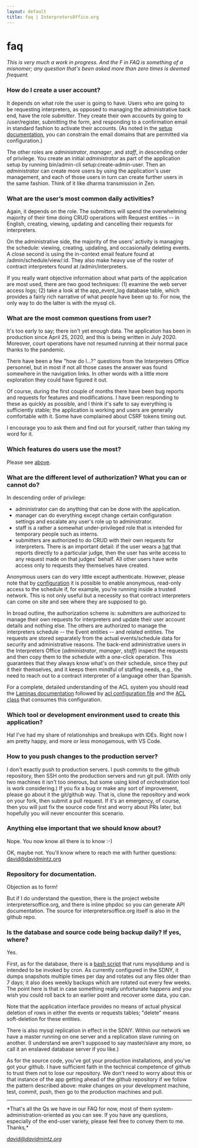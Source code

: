 ```yaml
---
layout: default
title: faq | InterpretersOffice.org
---
```


# faq

*This is very much a work in progress. And the F in FAQ is something of a misnomer; any question that's been asked more than zero times 
is deemed frequent.*

### How do I create a user account?

It depends on what role the user is going to have. Users who are going to be requesting interpreters, as opposed to managing the administrative back end,
 have the role <em>submitter</em>. They create their own accounts by going to <span class="text-monospace">/user/register</span>, submitting the form, 
 and responding to a confirmation email in standard fashion to activate their accounts. (As noted in the [setup documentation](/documentation/setup.html#other-configuration), 
 you can constrain the email  domains that are permitted via configuration.)

The other roles are <em>administrator</em>, <em>manager</em>, and <em>staff</em>, in descending order of privilege. You create an 
initial <em>administrator</em> as part of the application setup by running <span class="text-monospace">bin/admin-cli setup:create-admin-user</span>. 
Then an <em>administrator</em> can create more users by using the application's user management, and each of those users in turn can create further 
users in the same fashion. Think of it like dharma transmission in Zen.

### What are the user’s most common daily activities?

Again, it depends on the role. The <em>submitter</em>s will spend the overwhelming majority of their time doing CRUD operations with 
Request entities -- in English, creating, viewing, updating and cancelling their requests for interpreters.

On the administrative side, the majority of the users' activity is managing the schedule: viewing, creating, updating, and occasionally 
deleting events. A close second is using the in-context email feature found at <span class="text-monospace">/admin/schedule/view/:id</span>. 
They also make heavy use of the roster of contract interpreters found at  <span class="text-monospace">/admin/interpreters</span>.

If you really want objective information about what parts of the application are most used, there are two good techniques: (1) examine the 
web server access logs; (2) take a look at the <span class="text-monospace">app_event_log</span> database table, which provides a fairly rich 
narrative of what people have been up to. For now, the only way to do the latter is with the <span class="text-monospace">mysql</span> cli.

### What are the most common questions from user?

It's too early to say; there isn't yet enough data. The application has been in production since April 25, 2020, and this is 
being written in July 2020. Moreover, court operations have not resumed running at their normal pace thanks to the pandemic. 

There have been a few "how do I...?" questions from the Interpreters Office personnel, but in most if not all those cases the answer was found 
somewhere in the navigation links. In other words with a little more exploration they could have figured it out.

Of course, during the first couple of months there have been bug reports and requests for features and modifications. I have been 
responding to these as quickly as possible, and I think it's safe to say everything is sufficiently stable; the application is working and users 
are generally comfortable with it. Some have complained about CSRF tokens timing out.

I encourage you to ask them and find out for yourself, rather than taking my word for it.

### Which features do users use the most?

Please see [above](#what-are-the-users-most-common-daily-activities).

### What are the different level of authorization? What you can or cannot do?

In descending order of privilege:

* <span class="text-monospace">administrator</span> can do anything that can be done with the application.
* <span class="text-monospace">manager</span> can do everything except change certain configuration settings and escalate any user's role up to 
<span class="text-monospace">administrator</span>.
* <span class="text-monospace">staff</span> is a rather a somewhat under-privileged role that is intended for temporary people such as interns.
* <span class="text-monospace">submitter</span>s are authorized to do CRUD with their own requests for interpreters. There is an important detail: 
if the user wears a [hat](/documentation/data-model.html#people-and-hats-users-and-roles) that reports directly to a particular judge, then the 
user has write access to any request made on that judges' behalf. All other users have write access only to requests they themselves have created.

Anonymous users can do very little except authenticate. However, please note that by [configuration](/documentation/setup.html#other-configuration) it is 
possible to enable anonymous, read-only access to the schedule if, for example, you're running inside a trusted network. This is not only useful but a 
necessity so that contract interpreters can come on site and see where they are supposed to go.

In broad outline, the authorization scheme is: *submitter*s are authorized to manage their own requests for interpreters and update their user account details 
and nothing else. The others are authorized to manage the interpreters schedule -- the <span class="text-monospace">Event</span> entities -- and related 
entities. The requests are stored separately from the actual events/schedule data for security and administrative reasons. The back-end administrative users 
in the Interpreters Office (*administrator*, *manager*, *staff*) inspect the requests and then copy them to the schedule with a one-click operation. 
This guarantees that they always know what's on their schedule, since they put it their themselves, and it keeps them mindful of staffing needs, e.g., the 
need to reach out to a contract interpreter of a language other than Spanish.

For a complete, detailed understanding of the ACL system you should read the [Laminas documentation](https://docs.laminas.dev/laminas-permissions-acl/) followed by 
[acl configuration file](https://github.com/davidmintz/court-interpreters-office/blob/master/module/Admin/config/acl.php) and the [ACL class](https://github.com/davidmintz/court-interpreters-office/blob/master/module/Admin/src/Service/Acl.php) 
that consumes this configuration.

### Which tool or development environment used to create this application?

Ha! I've had my share of relationships and breakups with IDEs. Right now I am pretty happy, and more or less monogamous, with VS Code.

### How to you push changes to the production server?

I don't exactly push to production servers. I push commits to the github repository, then SSH onto the production servers and 
run <span class="text-monospace">git pull</span>. (With only two machines it isn't too onerous, but some using kind of 
orchestration tool is work considering.) If you fix a bug or make any sort of improvement, please go about it the git/github way. That is,
clone the repository and work on your fork, then submit a pull request. If it's an emergency, of course, then you will just fix the 
source code first and worry about PRs later, but hopefully you will never encounter this scenario.

### Anything else important that we should know about?

Nope. You now know all there is to know :-) 

OK, maybe not. You'll know where to reach me with further questions: david@davidmintz.org

### Repository for documentation.

Objection as to form!

But if I do understand the question, there is the project website interpretersoffice.org, and there is inline 
phpdoc so you can generate API documentation. The source for interpretersoffice.org itself is also in the github repo.

### Is the database and source code being backup daily? If yes, where?

Yes.

First, as for the database, there is a [bash script](https://github.com/davidmintz/court-interpreters-office/blob/master/bin/sdny/db-backup.sh) that runs 
mysqldump and is intended to be invoked by cron. As currently configured in the SDNY, it dumps snapshots multiple times per day 
and rotates out any files older than 7 days; it also does weekly backups which are rotated out every few weeks. The point here is 
that in case something really unfortunate happens and you wish you could roll back to an earlier point and recover some data, you can.

Note that the application interface provides no means of actual physical deletion of rows in either the <span class="text-monospace">events</span> 
  or <span class="text-monospace">requests</span> tables; "delete" means soft-deletion for these entities.

There is also mysql replication in effect in the SDNY. Within our network we have a master running on one server and a replication slave running 
on another. (I understand we aren't supposed to say master/slave any more, so call it an enslaved database server if you like.)

As for the source code, you've got your production installations, and you've got your github. I have sufficient faith in the technical competence of 
github to trust them not to lose our repository. We don't need to worry about this or that instance of the app getting ahead of the github repository 
if we follow the pattern described above: make changes on your development machine, test, commit, push, then go to the production machines and pull.

<hr>
*That's all the Qs we have in our FAQ for now, most of them system-administration-oriented as you can see. If you have any questions, especially of 
the end-user variety, please feel free to convey them to me. Thanks,*

*david@davidmintz.org*

